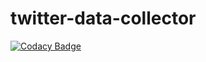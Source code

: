 # twitter-data-collector

[![Codacy Badge](https://api.codacy.com/project/badge/Grade/4544379677de4efa9e6dcd3fbb5b6495)](https://www.codacy.com/app/ParadoxZero/twitter-data-collector?utm_source=github.com&utm_medium=referral&utm_content=DiscoverMovies/twitter-data-collector&utm_campaign=badger)